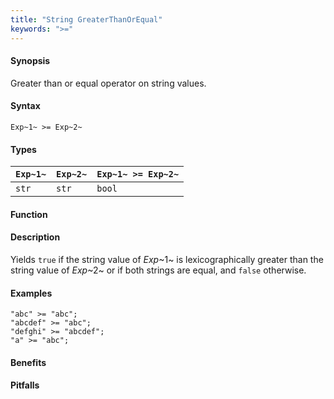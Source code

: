 ```yaml
---
title: "String GreaterThanOrEqual"
keywords: ">="
---
```


#### Synopsis

Greater than or equal operator on string values.

#### Syntax

`Exp~1~ >= Exp~2~`

#### Types


| `Exp~1~` | `Exp~2~` | `Exp~1~ >= Exp~2~`  |
| --- | --- | --- |
| `str`     |  `str`    | `bool`                |


#### Function

#### Description

Yields `true` if the string value of _Exp_~1~ is lexicographically greater
than the string value of _Exp_~2~ or if both strings are equal, and `false` otherwise.

#### Examples

```rascal-shell
"abc" >= "abc";
"abcdef" >= "abc";
"defghi" >= "abcdef";
"a" >= "abc";
```

#### Benefits

#### Pitfalls

